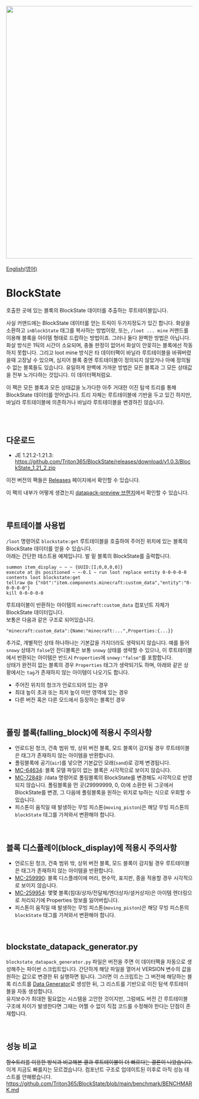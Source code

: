 <img src="https://user-images.githubusercontent.com/93764565/224527804-182f2369-8739-428b-8d2c-56ed234983e0.gif" width="682"><br>
<br>
[English(영어)](https://github.com/Triton365/BlockState)<br>

# BlockState
호출한 곳에 있는 블록의 BlockState 데이터를 추출하는 루트테이블입니다.

사실 커맨드에는 BlockState 데이터를 얻는 트릭이 두가지정도가 있긴 합니다. 화살을 소환하고 `inBlockState` 태그를 복사하는 방법이랑, 또는, `/loot ... mine` 커맨드를 이용해 블록을 아이템 형태로 드랍하는 방법이죠. 그러나 둘다 완벽한 방법은 아닙니다. 화살 방식은 1틱의 시간이 소요되며, 충돌 판정이 없어서 화살이 안꽂히는 블록에선 작동하지 못합니다. 그리고 loot mine 방식은 타 데이터팩이 바닐라 루트테이블을 바꿔버렸을때 고장날 수 있으며, 심지어 블록 중엔 루트테이블이 정의되지 않았거나 아예 정의될 수 없는 블록들도 있습니다. 유일하게 완벽에 가까운 방법은 모든 블록과 그 모든 상태값을 전부 노가다하는 것입니다. 이 데이터팩처럼요.

이 팩은 모든 블록과 모든 상태값을 노가다한 아주 거대한 이진 탐색 트리를 통해 BlockState 데이터를 얻어냅니다. 트리 자체는 루트테이블에 기반을 두고 있긴 하지만, 바닐라 루트테이블에 의존하거나 바닐라 루트테이블을 변경하진 않습니다.

<br><br>

## 다운로드
- JE 1.21.2-1.21.3: <https://github.com/Triton365/BlockState/releases/download/v1.0.3/BlockState_1.21_2.zip>


이전 버전의 팩들은 [Releases](https://github.com/Triton365/BlockState/releases) 페이지에서 확인할 수 있습니다.

이 팩의 내부가 어떻게 생겼는지 [datapack-preview 브랜치](https://github.com/Triton365/BlockState/tree/datapack-preview)에서 확인할 수 있습니다.
<br><br><br>

## 루트테이블 사용법
`/loot` 명령어로 `blockstate:get` 루트테이블을 호출하여 주어진 위치에 있는 블록의 BlockState 데이터를 얻을 수 있습니다.<br>
아래는 간단한 테스트용 예제입니다. 발 밑 블록의 BlockState를 출력합니다.<br>
```mcfunction
summon item_display ~ ~ ~ {UUID:[I;0,0,0,0]}
execute at @s positioned ~ ~-0.1 ~ run loot replace entity 0-0-0-0-0 contents loot blockstate:get
tellraw @a {"nbt":"item.components.minecraft:custom_data","entity":"0-0-0-0-0"}
kill 0-0-0-0-0
```
루트테이블이 반환하는 아이템의 `minecraft:custom_data` 컴포넌트 자체가 BlockState 데이터입니다.<br>
보통은 다음과 같은 구조로 되어있습니다.<br>
```
"minecraft:custom_data":{Name:"minecraft:...",Properties:{...}}
```
추가로, 개별적인 상태 하나하나는 기본값을 가지더라도 생략되지 않습니다. 예를 들어 `snowy` 상태가 `false`인 잔디블록은 보통 `snowy` 상태를 생략할 수 있으나, 이 루트테이블에서 반환되는 아이템은 반드시 `Properties`에 `snowy:"false"`를 포함합니다.<br>
상태가 완전히 없는 블록의 경우 `Properties` 태그가 생략되기도 하며, 아래와 같은 상황에서는 `tag`가 존재하지 않는 아이템이 나오기도 합니다.
- 주어진 위치의 청크가 언로드되어 있는 경우
- 최대 높이 초과 또는 최저 높이 미만 영역에 있는 경우
- 다른 버전 혹은 다른 모드에서 등장하는 블록인 경우
<br><br><br>

## 폴링 블록(falling_block)에 적용시 주의사항
- 언로드된 청크, 건축 범위 밖, 상위 버전 블록, 모드 블록이 감지될 경우 루트테이블은 태그가 존재하지 않는 아이템을 반환합니다.
- 폴링블록에 공기(`air`)를 넣으면 기본값인 모래(`sand`)로 강제 변경됩니다.
- [MC-64634](https://bugs.mojang.com/browse/MC-64634): 블록 모델 파일이 없는 블록은 시각적으로 보이지 않습니다.
- [MC-72849](https://bugs.mojang.com/browse/MC-72849): /data 명령어로 폴링블록의 BlockState를 변경해도 시각적으로 반영되지 않습니다. 폴링블록을 먼 곳(29999999, 0, 0)에 소환한 뒤 그곳에서 BlockState를 변경, 그 다음에 폴링블록을 원하는 위치로 tp하는 식으로 우회할 수 있습니다.
- 피스톤이 움직일 때 발생하는 무빙 피스톤(`moving_piston`)은 해당 무빙 피스톤의 `blockState` 태그를 가져와서 변환해야 합니다.
<br><br><br>

## 블록 디스플레이(block_display)에 적용시 주의사항
- 언로드된 청크, 건축 범위 밖, 상위 버전 블록, 모드 블록이 감지될 경우 루트테이블은 태그가 존재하지 않는 아이템을 반환합니다.
- [MC-259990](https://bugs.mojang.com/browse/MC-259990): 블록 디스플레이에 머리, 현수막, 표지판, 종을 적용할 경우 시각적으로 보이지 않습니다.
- [MC-259954](https://bugs.mojang.com/browse/MC-259954): 몇몇 블록(침대/상자/전달체/엔더상자/셜커상자)은 아이템 렌더링으로 처리되기에 Properties 정보를 잃어버립니다.
- 피스톤이 움직일 때 발생하는 무빙 피스톤(`moving_piston`)은 해당 무빙 피스톤의 `blockState` 태그를 가져와서 변환해야 합니다.
<br><br><br>

## blockstate_datapack_generator.py
`blockstate_datapack_generator.py` 파일은 버전을 주면 이 데이터팩을 자동으로 생성해주는 파이썬 스크립트입니다. 간단하게 해당 파일을 열어서 VERSION 변수의 값을 원하는 값으로 변경한 뒤 실행하면 됩니다. 그러면 이 스크립트는 그 버전에 해당하는 블록 리스트를 [Data Generator](https://minecraft.fandom.com/wiki/Tutorials/Running_the_data_generator)로 생성한 뒤, 그 리스트를 기반으로 이진 탐색 루트테이블을 자동 생성합니다.<br>
유지보수가 최대한 필요없는 시스템을 고안한 것이지만, 그럼에도 버전 간 루트테이블 구조에 차이가 발생한다면 그때는 어쩔 수 없이 직접 코드를 수정해야 한다는 단점이 존재합니다.<br>
<br><br>

## 성능 비교
~~함수트리를 이용한 방식과 비교해본 결과 루트테이블이 더 빠르다는 결론이 나왔습니다.~~<br>
이게 지금도 빠를지는 모르겠습니다. 컴포넌트 구조로 업데이트된 이후로 아직 성능 테스트를 안해봤습니다.
<https://github.com/Triton365/BlockState/blob/main/benchmark/BENCHMARK.md><br>
<br><br>
